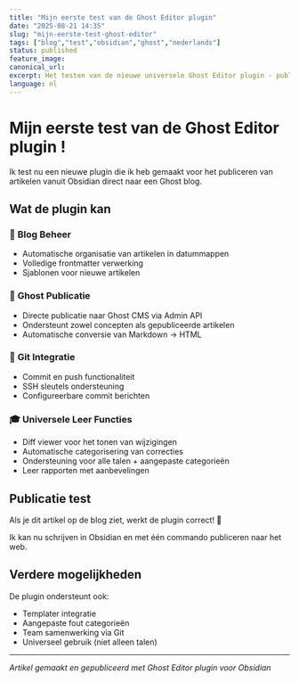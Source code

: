 ```yaml
---
title: "Mijn eerste test van de Ghost Editor plugin"
date: "2025-08-21 14:35"
slug: "mijn-eerste-test-ghost-editor"
tags: ["blog","test","obsidian","ghost","nederlands"]
status: published
feature_image: 
canonical_url: 
excerpt: Het testen van de nieuwe universele Ghost Editor plugin - publiceren vanuit Obsidian direct naar de blog
language: nl
---
```

# Mijn eerste test van de Ghost Editor plugin !

Ik test nu een nieuwe plugin die ik heb gemaakt voor het publiceren van artikelen vanuit Obsidian direct naar een Ghost blog.

## Wat de plugin kan

### 📝 **Blog Beheer**
- Automatische organisatie van artikelen in datummappen
- Volledige frontmatter verwerking
- Sjablonen voor nieuwe artikelen

### 🚀 **Ghost Publicatie**  
- Directe publicatie naar Ghost CMS via Admin API
- Ondersteunt zowel concepten als gepubliceerde artikelen
- Automatische conversie van Markdown → HTML

### 🔄 **Git Integratie**
- Commit en push functionaliteit
- SSH sleutels ondersteuning
- Configureerbare commit berichten

### 🎓 **Universele Leer Functies**
- Diff viewer voor het tonen van wijzigingen
- Automatische categorisering van correcties
- Ondersteuning voor alle talen + aangepaste categorieën
- Leer rapporten met aanbevelingen

## Publicatie test

Als je dit artikel op de blog ziet, werkt de plugin correct! 🎉

Ik kan nu schrijven in Obsidian en met één commando publiceren naar het web.

## Verdere mogelijkheden

De plugin ondersteunt ook:
- Templater integratie
- Aangepaste fout categorieën
- Team samenwerking via Git
- Universeel gebruik (niet alleen talen)

---

*Artikel gemaakt en gepubliceerd met Ghost Editor plugin voor Obsidian*
